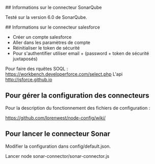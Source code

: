 ## Informations sur le connecteur SonarQube

Testé sur la version 6.0 de SonarQube.


## Informations sur le connecteur salesforce

- Créer un compte salesforce
- Aller dans les paramètres de compte
- Réinitialiser le token de sécurité
- Pour s'authentifier utiliser email + (password + token de sécurité juxtaposés)

Pour faire des rquêtes SOQL : https://workbench.developerforce.com/select.php
L'api http://jsforce.github.io

## Pour gérer la configuration des connecteurs

Pour la description du fonctionnement des fichiers de configuration : 

https://github.com/lorenwest/node-config/wiki/
 
## Pour lancer le connecteur Sonar

Modifier la configuration dans config/default.json.

Lancer node sonar-connector/sonar-connector.js


